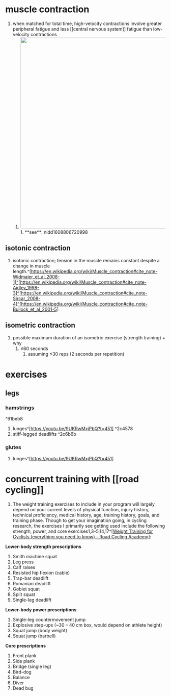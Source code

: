# muscle contraction
1. when matched for total time, high-velocity contractions involve greater peripheral fatigue and less [[central nervous system]] fatigue than low-velocity contractions
	1. <img src="https://z-p3-scontent-amt2-1.xx.fbcdn.net/v/t1.0-9/133190895_3329603170484015_6555852879523873656_o.jpg?_nc_cat=111&ccb=2&_nc_sid=2c4854&_nc_ohc=Edfn5vtUUMQAX92rXXJ&_nc_ht=z-p3-scontent-amt2-1.xx&oh=14b6c77092930b22b6a3005a44c06997&oe=60099CA7" width="600" />
		1. **see**: nidd1608806720998

## isotonic contraction
1. isotonic contraction; tension in the muscle remains constant despite a change in muscle length.^[https://en.wikipedia.org/wiki/Muscle_contraction#cite_note-Widmaier_et_al_2008-1]^[https://en.wikipedia.org/wiki/Muscle_contraction#cite_note-Aidley_1998-3]^[https://en.wikipedia.org/wiki/Muscle_contraction#cite_note-Sircar_2008-4]^[https://en.wikipedia.org/wiki/Muscle_contraction#cite_note-Bullock_et_al_2001-5]
## isometric contraction
1. possible maximum duration of an isometric exercise (strength training) + why
	1. ≤60 seconds
		1. assuming ≤30 reps (2 seconds per repetition)
# exercises
## legs
### hamstrings

^91beb8

1. lunges^[https://youtu.be/9UKRwMxjPbQ?t=451] ^2c4578
2. stiff-legged deadlifts ^2c6b6b

### glutes
1. lunges^[https://youtu.be/9UKRwMxjPbQ?t=451]

# concurrent training with [[road cycling]]
1. The weight training exercises to include in your program will largely depend on your current levels of physical function, injury history, technical proficiency, medical history, age, training history, goals, and training phase. Though to get your imagination going, in cycling research, the exercises I primarily see getting used include the following strength, power, and core exercises1,3–5,14,17^[[Weight Training for Cyclists (everything you need to know) - Road Cycling Academy](https://roadcyclingacademy.com/weight-training-for-cyclists/#What_weight_training_exercises_should_I_do_7)]:

**Lower-body strength prescriptions**
1. Smith machine squat
2. Leg press
3. Calf raises
4. Resisted hip flexion (cable)
5. Trap-bar deadlift
6. Romanian deadlift
7. Goblet squat
8. Split squat
9. Single-leg deadlift

**Lower-body power prescriptions**
1. Single-leg countermovement jump
2. Explosive step-ups (~30 – 40 cm box, would depend on athlete height)
3. Squat jump (body weight)
4. Squat jump (barbell)

**Core prescriptions**
1. Front plank
2. Side plank
3. Bridge (single leg)
4. Bird-dog
5. Balance
6. Diver
7. Dead bug